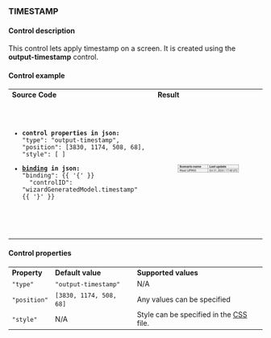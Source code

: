 ### **TIMESTAMP**

#### Control description

This control lets apply timestamp on a screen. It is created using the **output-timestamp** control.

#### Control example

<table>
  <tr>
    <td><strong>Source Code</strong></td>
    <td>
      <strong>Result</strong>
    </td>
  </tr>
  <tr>
    <td>
    <pre><code>
<ul>
<li><b>control properties in json:</b>
"type": "output-timestamp",
"position": [3830, 1174, 508, 68],
"style": [ ]</li>
<li><b><a href="https://docs.upmix.it/scenario/screens#meta-file">binding</a> in json:</b>
"binding": {{ '{' }}
  "controlID": "wizardGeneratedModel.timestamp"
{{ '}' }}
</li>
</ul>
    </code></pre>
    </td>
    <td>
      <figure><img src="/assets/timestamp-sample.png"/></figure>
    </td>
  </tr>
</table>

#### Control properties

<table>
  <tr>
    <td><strong>Property</strong></td>
    <td><strong>Default value</strong></td>
    <td>
      <strong>Supported values</strong>
    </td>
  </tr>
  <tr>
    <td>
    <code>"type"</code>
    </td>
    <td>
      <code>"output-timestamp"</code>
    </td>
    <td>
      N/A
    </td>
  </tr>
  <tr>
    <td>
    <code>"position"</code>
    </td>
    <td>
    <code>[3830, 1174, 508, 68]</code>
    </td>
    <td>
      Any values can be specified
    </td>
  </tr>
  <tr>
    <td>
    <code>"style"</code>
    </td>
    <td>
      N/A
    </td>
    <td>
      Style can be specified in the <a href="https://docs.upmix.it/scenario/styles">CSS</a> file.
    </td>
  </tr>
</table>
